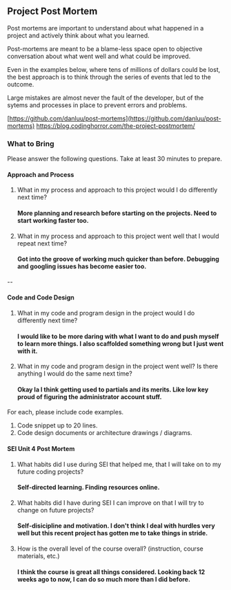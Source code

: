 ## Project Post Mortem
Post mortems are important to understand about what happened in a project and actively think about what you learned.

Post-mortems are meant to be a blame-less space open to objective conversation about what went well and what could be improved.

Even in the examples below, where tens of millions of dollars could be lost, the best approach is to think through the series of events that led to the outcome.

Large mistakes are almost never the fault of the developer, but of the sytems and processes in place to prevent errors and problems.

[https://github.com/danluu/post-mortems](https://github.com/danluu/post-mortems)
https://blog.codinghorror.com/the-project-postmortem/



### What to Bring
Please answer the following questions. Take at least 30 minutes to prepare.

#### Approach and Process

1. What in my process and approach to this project would I do differently next time?

    #### More planning and research before starting on the projects. Need to start working faster too.

1. What in my process and approach to this project went well that I would repeat next time?

    #### Got into the groove of working much quicker than before. Debugging and googling issues has become easier too.

--

#### Code and Code Design

1. What in my code and program design in the project would I do differently next time?

    #### I would like to be more daring with what I want to do and push myself to learn more things. I also scaffolded something wrong but I just went with it.


1. What in my code and program design in the project went well? Is there anything I would do the same next time?

    #### Okay la I think getting used to partials and its merits. Like low key proud of figuring the administrator account stuff.

  For each, please include code examples.
  1. Code snippet up to 20 lines.
  2. Code design documents or architecture drawings / diagrams.

#### SEI Unit 4 Post Mortem
1. What habits did I use during SEI that helped me, that I will take on to my future coding projects?

    #### Self-directed learning. Finding resources online. 

2. What habits did I have during SEI I can improve on that I will try to change on future projects?

    #### Self-disicipline and motivation. I don't think I deal with hurdles very well but this recent project has gotten me to take things in stride.
    
3. How is the overall level of the course overall? (instruction, course materials, etc.)

    #### I think the course is great all things considered. Looking back 12 weeks ago to now, I can do so much more than I did before.
